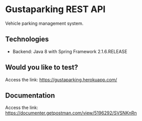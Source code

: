 # Gustaparking REST API
Vehicle parking management system.

## Technologies
- Backend: Java 8 with Spring Framework 2.1.6.RELEASE

## Would you like to test?
Access the link: https://gustaparking.herokuapp.com/

## Documentation
Access the link: https://documenter.getpostman.com/view/5196292/SVSNKnRn
